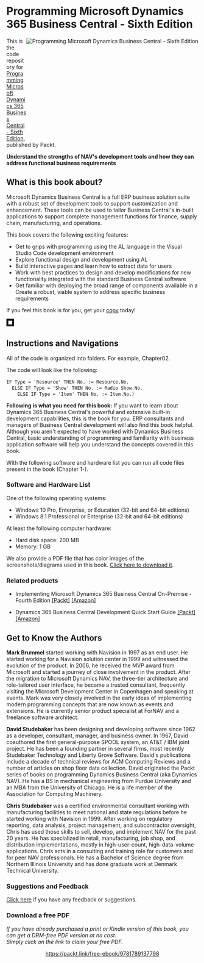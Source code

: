 # Programming Microsoft Dynamics 365 Business Central - Sixth Edition

<a href="https://www.packtpub.com/application-development/programming-microsoft-dynamics-business-central-sixth-edition?utm_source=github&utm_medium=repository&utm_campaign=9781789137798 "><img src="https://dz13w8afd47il.cloudfront.net/sites/default/files/imagecache/ppv4_main_book_cover/B10457_MockupCover.png" alt="Programming Microsoft Dynamics Business Central - Sixth Edition" height="256px" align="right"></a>

This is the code repository for [Programming Microsoft Dynamics 365 Business Central - Sixth Edition](https://www.packtpub.com/application-development/programming-microsoft-dynamics-business-central-sixth-edition?utm_source=github&utm_medium=repository&utm_campaign=9781789137798), published by Packt.

**Understand the strengths of NAV's development tools and how they can address functional business requirements**

## What is this book about?
Microsoft Dynamics Business Central is a full ERP business solution suite with a robust set of development tools to support customization and enhancement. These tools can be used to tailor Business Central's in-built applications to support complete management functions for finance, supply chain, manufacturing, and operations.

This book covers the following exciting features:
* Get to grips with programming using the AL language in the Visual Studio Code development environment 
* Explore functional design and development using AL 
* Build interactive pages and learn how to extract data for users 
* Work with best practices to design and develop modifications for new functionality integrated with the standard Business Central software 
* Get familiar with deploying the broad range of components available in a Create a robust, viable system to address specific business requirements 

If you feel this book is for you, get your [copy](https://www.amazon.com/dp/1789137799) today!

<a href="https://www.packtpub.com/?utm_source=github&utm_medium=banner&utm_campaign=GitHubBanner"><img src="https://raw.githubusercontent.com/PacktPublishing/GitHub/master/GitHub.png" 
alt="https://www.packtpub.com/" border="5" /></a>

## Instructions and Navigations
All of the code is organized into folders. For example, Chapter02.

The code will look like the following:
```
IF Type = 'Resource' THEN No. := Resource.No. 
  ELSE IF Type = 'Show' THEN No. := Radio Show.No. 
    ELSE IF Type = 'Item' THEN No. := Item.No.)
```

**Following is what you need for this book:**
If you want to learn about Dynamics 365 Business Central's powerful and extensive built-in development capabilities, this is the book for you. ERP consultants and managers of Business Central development will also find this book helpful. Although you aren't expected to have worked with Dynamics Business Central, basic understanding of programming and familiarity with business application software will help you understand the concepts covered in this book.

With the following software and hardware list you can run all code files present in the book (Chapter 1-).
### Software and Hardware List
One of the following operating systems:
* Windows 10 Pro, Enterprise, or Education (32-bit and 64-bit editions)
* Windows 8.1 Professional or Enterprise (32-bit and 64-bit editions)

At least the following computer hardware:
* Hard disk space: 200 MB
* Memory: 1 GB

We also provide a PDF file that has color images of the screenshots/diagrams used in this book. [Click here to download it](https://www.packtpub.com/sites/default/files/downloads/9781789137798_ColorImages.pdf).

### Related products
*  Implementing Microsoft Dynamics 365 Business Central On-Premise - Fourth Edition [[Packt]](https://prod.packtpub.com/in/application-development/implementing-microsoft-dynamics-365-business-central-premise-fourth-edition?utm_source=github&utm_medium=repository&utm_campaign=) [[Amazon]](https://www.amazon.com/dp/B07GVPYT82)

* Dynamics 365 Business Central Development Quick Start Guide  [[Packt]](https://prod.packtpub.com/in/business/dynamics-365-business-central-development-quick-start-guide?utm_source=github&utm_medium=repository&utm_campaign=) [[Amazon]](https://www.amazon.com/dp/1789347467)

## Get to Know the Authors
**Mark Brummel**
started working with Navision in 1997 as an end user. He started working for a Navision solution center in 1999 and witnessed the evolution of the product. In 2006, he received the MVP award from Microsoft and started a journey of close involvement in the product. After the migration to Microsoft Dynamics NAV, the three-tier architecture and role-tailored user interface, he became a trusted consultant, frequently visiting the Microsoft Development Center in Copenhagen and speaking at events. Mark was very closely involved in the early ideas of implementing modern programming concepts that are now known as events and extensions. He is currently senior product specialist at ForNAV and a freelance software architect.

**David Studebaker**
has been designing and developing software since 1962 as a developer, consultant, manager, and business owner. In 1967, David coauthored the first general-purpose SPOOL system, an AT&T / IBM joint project. He has been a founding partner in several firms, most recently Studebaker Technology and Liberty Grove Software. David's publications include a decade of technical reviews for ACM Computing Reviews and a number of articles on shop floor data collection. David originated the Packt series of books on programming Dynamics Business Central (aka Dynamics NAV). He has a BS in mechanical engineering from Purdue University and an MBA from the University of Chicago. He is a life member of the Association for Computing Machinery.

**Chris Studebaker**
was a certified environmental consultant working with manufacturing facilities to meet national and state regulations before he started working with Navision in 1999. After working on regulatory reporting, data analysis, project management, and subcontractor oversight, Chris has used those skills to sell, develop, and implement NAV for the past 20 years. He has specialized in retail, manufacturing, job shop, and distribution implementations, mostly in high-user-count, high-data-volume applications. Chris acts in a consulting and training role for customers and for peer NAV professionals. He has a Bachelor of Science degree from Northern Illinois University and has done graduate work at Denmark Technical University.


### Suggestions and Feedback
[Click here](https://docs.google.com/forms/d/e/1FAIpQLSdy7dATC6QmEL81FIUuymZ0Wy9vH1jHkvpY57OiMeKGqib_Ow/viewform) if you have any feedback or suggestions.
### Download a free PDF

 <i>If you have already purchased a print or Kindle version of this book, you can get a DRM-free PDF version at no cost.<br>Simply click on the link to claim your free PDF.</i>
<p align="center"> <a href="https://packt.link/free-ebook/9781789137798">https://packt.link/free-ebook/9781789137798 </a> </p>
